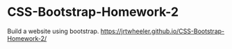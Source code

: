 # CSS-Bootstrap-Homework-2
Build a website using bootstrap.
https://jrtwheeler.github.io/CSS-Bootstrap-Homework-2/
